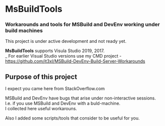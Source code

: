 # MsBuildTools
### Workarounds and tools for MSBuild and DevEnv working under build machines

This project is under active development and not ready yet.

**MsBuildTools** supports Visula Studio 2019, 2017.  
 _ For earlier Visual Studio versions use my CMD project - https://github.com/it3xl/MSBuild-DevEnv-Build-Server-Workarounds

## Purpose of this project

I expect you came here from StackOverflow.com

MSBuild and DevEnv have bugs that arise under non-interactive sessions.  
I.e. if you use MSBuild and DevEnv with a buld-machine.  
I collected here useful workarouns.

Also I added some scripts/tools that consider to be useful for you.
